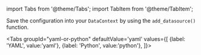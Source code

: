 import Tabs from '@theme/Tabs';
import TabItem from '@theme/TabItem';

Save the configuration into your `DataContext` by using the `add_datasource()` function.

<Tabs
  groupId="yaml-or-python"
  defaultValue='yaml'
  values={[
  {label: 'YAML', value:'yaml'},
  {label: 'Python', value:'python'},
  ]}>

<TabItem value="yaml">

```python name="version-0.18.8 docs/docusaurus/docs/snippets/inferred_and_runtime_yaml_example_spark_s3.py add datasource config"
```

</TabItem>

<TabItem value="python">

```python name="version-0.18.8 docs/docusaurus/docs/oss/guides/connecting_to_your_data/cloud/s3/components_spark/inferred_and_runtime_python_example.py add datasource config"
```

</TabItem>

</Tabs>